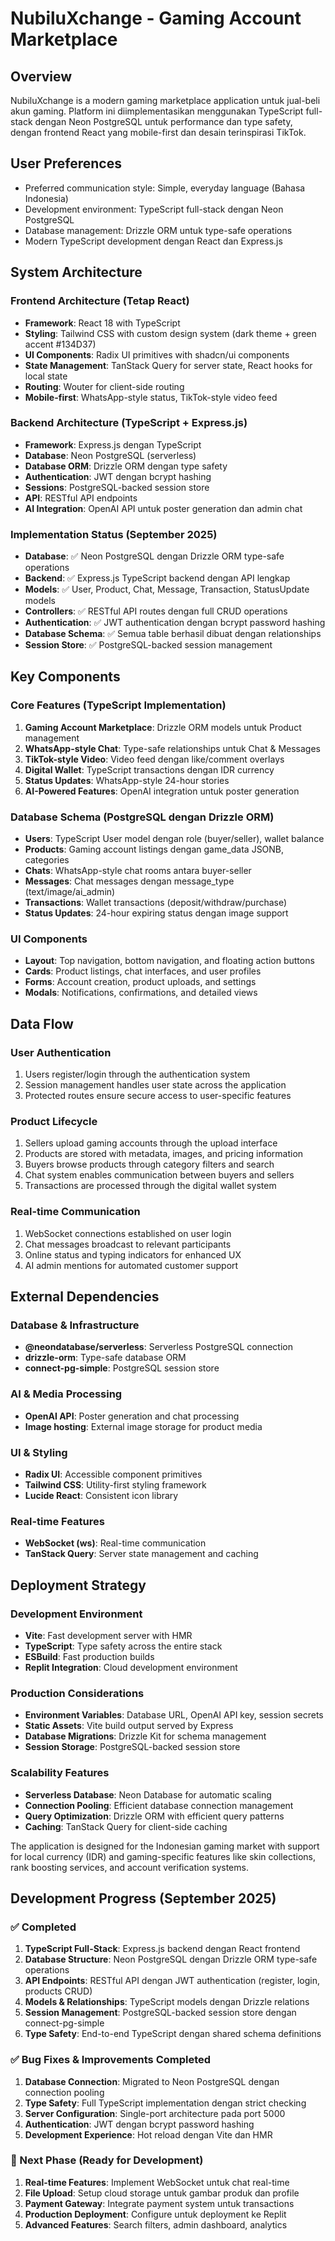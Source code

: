 # NubiluXchange - Gaming Account Marketplace

## Overview

NubiluXchange is a modern gaming marketplace application untuk jual-beli akun gaming. Platform ini diimplementasikan menggunakan TypeScript full-stack dengan Neon PostgreSQL untuk performance dan type safety, dengan frontend React yang mobile-first dan desain terinspirasi TikTok.

## User Preferences

- Preferred communication style: Simple, everyday language (Bahasa Indonesia)
- Development environment: TypeScript full-stack dengan Neon PostgreSQL
- Database management: Drizzle ORM untuk type-safe operations
- Modern TypeScript development dengan React dan Express.js

## System Architecture

### Frontend Architecture (Tetap React)
- **Framework**: React 18 with TypeScript
- **Styling**: Tailwind CSS with custom design system (dark theme + green accent #134D37)
- **UI Components**: Radix UI primitives with shadcn/ui components
- **State Management**: TanStack Query for server state, React hooks for local state
- **Routing**: Wouter for client-side routing
- **Mobile-first**: WhatsApp-style status, TikTok-style video feed

### Backend Architecture (TypeScript + Express.js)
- **Framework**: Express.js dengan TypeScript
- **Database**: Neon PostgreSQL (serverless)
- **Database ORM**: Drizzle ORM dengan type safety
- **Authentication**: JWT dengan bcrypt hashing
- **Sessions**: PostgreSQL-backed session store
- **API**: RESTful API endpoints
- **AI Integration**: OpenAI API untuk poster generation dan admin chat

### Implementation Status (September 2025)
- **Database**: ✅ Neon PostgreSQL dengan Drizzle ORM type-safe operations
- **Backend**: ✅ Express.js TypeScript backend dengan API lengkap
- **Models**: ✅ User, Product, Chat, Message, Transaction, StatusUpdate models
- **Controllers**: ✅ RESTful API routes dengan full CRUD operations
- **Authentication**: ✅ JWT authentication dengan bcrypt password hashing
- **Database Schema**: ✅ Semua table berhasil dibuat dengan relationships
- **Session Store**: ✅ PostgreSQL-backed session management

## Key Components

### Core Features (TypeScript Implementation)
1. **Gaming Account Marketplace**: Drizzle ORM models untuk Product management
2. **WhatsApp-style Chat**: Type-safe relationships untuk Chat & Messages
3. **TikTok-style Video**: Video feed dengan like/comment overlays  
4. **Digital Wallet**: TypeScript transactions dengan IDR currency
5. **Status Updates**: WhatsApp-style 24-hour stories
6. **AI-Powered Features**: OpenAI integration untuk poster generation

### Database Schema (PostgreSQL dengan Drizzle ORM)
- **Users**: TypeScript User model dengan role (buyer/seller), wallet balance
- **Products**: Gaming account listings dengan game_data JSONB, categories
- **Chats**: WhatsApp-style chat rooms antara buyer-seller
- **Messages**: Chat messages dengan message_type (text/image/ai_admin)
- **Transactions**: Wallet transactions (deposit/withdraw/purchase)
- **Status Updates**: 24-hour expiring status dengan image support

### UI Components
- **Layout**: Top navigation, bottom navigation, and floating action buttons
- **Cards**: Product listings, chat interfaces, and user profiles
- **Forms**: Account creation, product uploads, and settings
- **Modals**: Notifications, confirmations, and detailed views

## Data Flow

### User Authentication
1. Users register/login through the authentication system
2. Session management handles user state across the application
3. Protected routes ensure secure access to user-specific features

### Product Lifecycle
1. Sellers upload gaming accounts through the upload interface
2. Products are stored with metadata, images, and pricing information
3. Buyers browse products through category filters and search
4. Chat system enables communication between buyers and sellers
5. Transactions are processed through the digital wallet system

### Real-time Communication
1. WebSocket connections established on user login
2. Chat messages broadcast to relevant participants
3. Online status and typing indicators for enhanced UX
4. AI admin mentions for automated customer support

## External Dependencies

### Database & Infrastructure
- **@neondatabase/serverless**: Serverless PostgreSQL connection
- **drizzle-orm**: Type-safe database ORM
- **connect-pg-simple**: PostgreSQL session store

### AI & Media Processing
- **OpenAI API**: Poster generation and chat processing
- **Image hosting**: External image storage for product media

### UI & Styling
- **Radix UI**: Accessible component primitives
- **Tailwind CSS**: Utility-first styling framework
- **Lucide React**: Consistent icon library

### Real-time Features
- **WebSocket (ws)**: Real-time communication
- **TanStack Query**: Server state management and caching

## Deployment Strategy

### Development Environment
- **Vite**: Fast development server with HMR
- **TypeScript**: Type safety across the entire stack
- **ESBuild**: Fast production builds
- **Replit Integration**: Cloud development environment

### Production Considerations
- **Environment Variables**: Database URL, OpenAI API key, session secrets
- **Static Assets**: Vite build output served by Express
- **Database Migrations**: Drizzle Kit for schema management
- **Session Storage**: PostgreSQL-backed session store

### Scalability Features
- **Serverless Database**: Neon Database for automatic scaling
- **Connection Pooling**: Efficient database connection management
- **Query Optimization**: Drizzle ORM with efficient query patterns
- **Caching**: TanStack Query for client-side caching

The application is designed for the Indonesian gaming market with support for local currency (IDR) and gaming-specific features like skin collections, rank boosting services, and account verification systems.

## Development Progress (September 2025)

### ✅ Completed
1. **TypeScript Full-Stack**: Express.js backend dengan React frontend
2. **Database Structure**: Neon PostgreSQL dengan Drizzle ORM type-safe operations
3. **API Endpoints**: RESTful API dengan JWT authentication (register, login, products CRUD)
4. **Models & Relationships**: TypeScript models dengan Drizzle relations
5. **Session Management**: PostgreSQL-backed session store dengan connect-pg-simple
6. **Type Safety**: End-to-end TypeScript dengan shared schema definitions

### ✅ Bug Fixes & Improvements Completed
1. **Database Connection**: Migrated to Neon PostgreSQL dengan connection pooling
2. **Type Safety**: Full TypeScript implementation dengan strict checking
3. **Server Configuration**: Single-port architecture pada port 5000
4. **Authentication**: JWT dengan bcrypt password hashing
5. **Development Experience**: Hot reload dengan Vite dan HMR

### 🎯 Next Phase (Ready for Development)
1. **Real-time Features**: Implement WebSocket untuk chat real-time
2. **File Upload**: Setup cloud storage untuk gambar produk dan profile  
3. **Payment Gateway**: Integrate payment system untuk transactions
4. **Production Deployment**: Configure untuk deployment ke Replit
5. **Advanced Features**: Search filters, admin dashboard, analytics